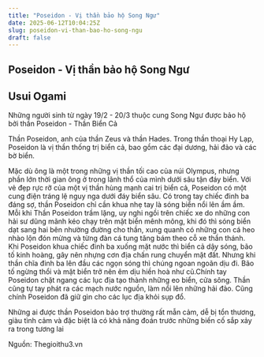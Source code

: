 ```yaml
---
title: "Poseidon - Vị thần bảo hộ Song Ngư"
date: 2025-06-12T10:04:25Z
slug: poseidon-vi-than-bao-ho-song-ngu
draft: false
---
```


## Poseidon - Vị thần bảo hộ Song Ngư

## Usui Ogami

Những người sinh từ ngày 19/2 - 20/3 thuộc cung Song Ngư được bảo hộ bởi thần Poseidon - Thần Biển Cả

Thần Poseidon, anh của thần Zeus và thần Hades. Trong thần thoại Hy Lạp, Poseidon là vị thần thống trị biển cả, bao gồm các đại dương, hải đảo và các bờ biển.

Mặc dù ông là một trong những vị thần tối cao của núi Olympus, nhưng phần lớn thời gian ông ở trong lãnh thổ của mình dưới sâu tận đáy biển. Với vẻ đẹp rực rỡ của một vị thần hùng mạnh cai trị biển cả, Poseidon có một cung điện tráng lệ nguy nga dưới đáy biển sâu. Có trong tay chiếc đinh ba đáng sợ, thần Poseidon chỉ cần khua nhẹ tay là sóng biển nổi lên ầm ầm. Mỗi khi Thần Poseidon trầm lặng, uy nghi ngồi trên chiếc xe do những con hải sư dũng mãnh kéo chạy trên mặt biển mênh mông, khi đó thì sóng biển dạt sang hai bên nhường đường cho thần, xung quanh có những con cá heo nhào lộn đón mừng và từng đàn cá tung tăng bám theo cỗ xe thần thánh. Khi Poseidon khua chiếc đinh ba xuống mặt nước thì biển cả dậy sóng, bão tố kinh hoàng, gây nên nhựng cơn địa chấn rung chuyển mặt đất. Nhưng khi thần chĩa đinh ba lên đầu các ngọn sóng thì chúng ngoan ngoãn dịu đi. Bão tố ngừng thổi và mặt biển trở nên êm dịu hiền hoà như cũ.Chính tay Poseidon chặt ngang các lục địa tạo thành những eo biển, cửa sông. Thần cũng tự tay phát ra các mạch nước nguồn, làm nổi lên những hải đảo. Cũng chính Poseidon đã giữ gìn cho các lục địa khỏi sụp đổ.

Những ai được thần Poseidon bảo trợ thường rất mẫn cảm, dễ bị tổn thương, giàu tình cảm và đặc biệt là có khả năng đoán trước những biến cố sắp xảy ra trong tương lai


Nguồn: Thegioithu3.vn